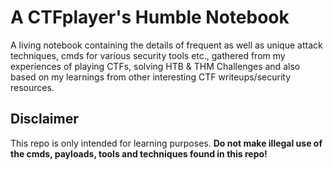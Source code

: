 # A CTFplayer's Humble Notebook

A living notebook containing the details of frequent as well as unique attack techniques, cmds for various security tools etc., gathered from my experiences of playing CTFs, solving HTB & THM Challenges and also based on my learnings from other interesting CTF writeups/security resources.

## Disclaimer

This repo is only intended for learning purposes. **Do not make illegal use of the cmds, payloads, tools and techniques found in this repo!**

